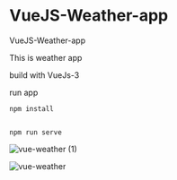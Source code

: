 # VueJS-Weather-app
VueJS-Weather-app



This is weather app 

build with VueJs-3

run app 
```Node js
npm install


```
```Node js
npm run serve 

```


![vue-weather (1)](https://user-images.githubusercontent.com/75854041/119399098-24714a80-bce1-11eb-90d0-1612f4dffc05.png)























![vue-weather](https://user-images.githubusercontent.com/75854041/119398961-fab82380-bce0-11eb-92c7-143b8eba8206.png)



